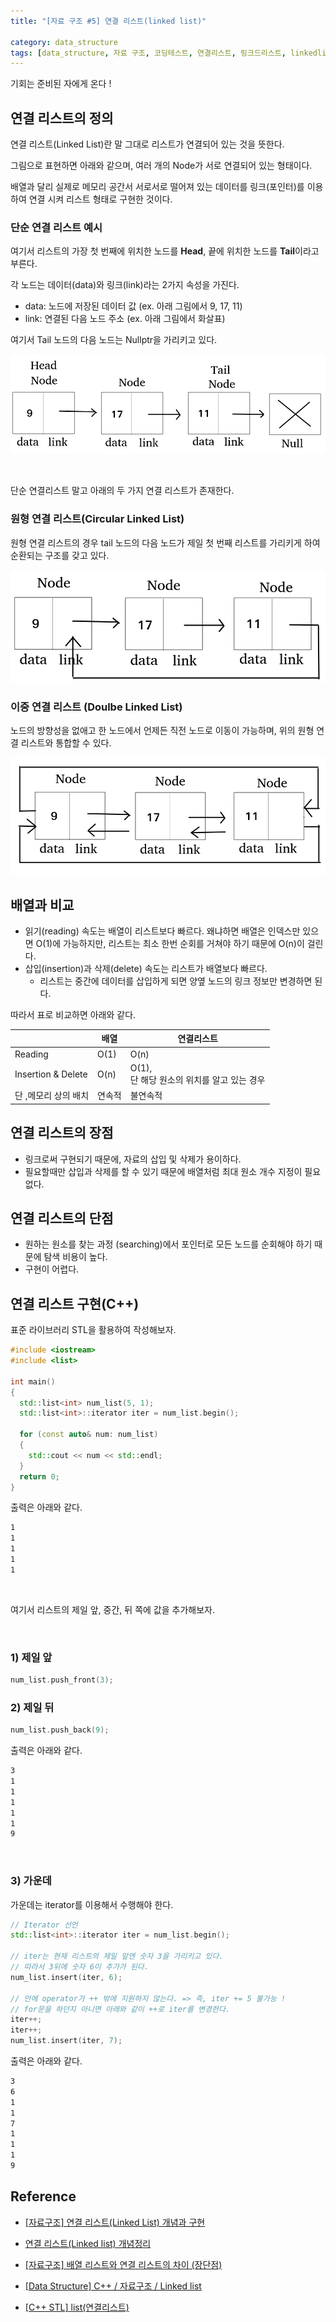 ```yaml
---
title: "[자료 구조 #5] 연결 리스트(linked list)"

category: data_structure
tags: [data_structure, 자료 구조, 코딩테스트, 연결리스트, 링크드리스트, linkedlist]
---
```


기회는 준비된 자에게 온다 !   

 

## 연결 리스트의 정의

연결 리스트(Linked List)란 말 그대로 리스트가 연결되어 있는 것을 뜻한다.

그림으로 표현하면 아래와 같으며, 여러 개의 Node가 서로 연결되어 있는 형태이다.

배열과 달리 실제로 메모리 공간서 서로서로 떨어져 있는 데이터를 링크(포인터)를 이용하여 연결 시켜 리스트 형태로 구현한 것이다.



### 단순 연결 리스트 예시

여기서 리스트의 가장 첫 번째에 위치한 노드를 **Head**, 끝에 위치한 노드를 **Tail**이라고 부른다.

각 노드는 데이터(data)와 링크(link)라는 2가지 속성을 가진다.

* data: 노드에 저장된 데이터 값 (ex. 아래 그림에서 9, 17, 11)
* link: 연결된 다음 노드 주소 (ex. 아래 그림에서 화살표)

여기서 Tail 노드의 다음 노드는 Nullptr을 가리키고 있다.

![](/assets/img/data_structure/2022-12-08/Selection_001.png)

<br/>

단순 연결리스트 말고 아래의 두 가지 연결 리스트가 존재한다.

### 원형 연결 리스트(Circular Linked List)

원형 연결 리스트의 경우 tail 노드의 다음 노드가 제일 첫 번째 리스트를 가리키게 하여 순환되는 구조를 갖고 있다.

![](/assets/img/data_structure/2022-12-08/Selection_002.png)



### 이중 연결 리스트 (Doulbe Linked List)

노드의 방향성을 없애고 한 노드에서 언제든 직전 노드로 이동이 가능하며, 위의 원형 연결 리스트와 통합할 수 있다.

![](/assets/img/data_structure/2022-12-08/Selection_003.png)



## 배열과 비교

* 읽기(reading) 속도는 배열이 리스트보다 빠르다. 왜냐하면 배열은 인덱스만 있으면 O(1)에 가능하지만, 리스트는 최소 한번 순회를 거쳐야 하기 때문에 O(n)이 걸린다.
* 삽입(insertion)과 삭제(delete) 속도는 리스트가 배열보다 빠르다.
  * 리스트는 중간에 데이터를 삽입하게 되면 양옆 노드의 링크 정보만 변경하면 된다. 

따라서 표로 비교하면 아래와 같다.

|                      | 배열   | 연결리스트                                      |
| -------------------- | ------ | ----------------------------------------------- |
| Reading              | O(1)   | O(n)                                            |
| Insertion & Delete   | O(n)   | O(1), <br/>단 해당 원소의 위치를 알고 있는 경우 |
| 단 ,메모리 상의 배치 | 연속적 | 불연속적                                        |



## 연결 리스트의 장점

* 링크로써 구현되기 때문에, 자료의 삽입 및 삭제가 용이하다.
* 필요할때만 삽입과 삭제를 할 수 있기 때문에 배열처럼 최대 원소 개수 지정이 필요없다.



## 연결 리스트의 단점

* 원하는 원소를 찾는 과정 (searching)에서 포인터로 모든 노드를 순회해야 하기 때문에 탐색 비용이 높다.
* 구현이 어렵다.



## 연결 리스트 구현(C++)

표준 라이브러리 STL을 활용하여 작성해보자.

~~~c++
#include <iostream>
#include <list>

int main()
{
  std::list<int> num_list(5, 1);
  std::list<int>::iterator iter = num_list.begin();

  for (const auto& num: num_list)
  {
    std::cout << num << std::endl;
  }
  return 0;
}
~~~

출력은 아래와 같다.

~~~Bash
1
1
1
1
1
~~~

<br/>

여기서 리스트의 제일 앞, 중간, 뒤 쪽에 값을 추가해보자.

<br/>

### 1) 제일 앞

~~~c++
num_list.push_front(3);
~~~

### 2) 제일 뒤

~~~c++
num_list.push_back(9);
~~~

출력은 아래와 같다.

~~~bash
3
1
1
1
1
1
9
~~~

<br/>

### 3) 가운데

가운데는 iterator를 이용해서 수행해야 한다.

~~~c++
// Iterator 선언
std::list<int>::iterator iter = num_list.begin();

// iter는 현재 리스트의 제일 앞엔 숫자 3을 가리키고 있다.
// 따라서 3뒤에 숫자 6이 추가가 된다.
num_list.insert(iter, 6);

// 안에 operator가 ++ 밖에 지원하지 않는다. => 즉, iter += 5 불가능 !
// for문을 하던지 아니면 아래와 같이 ++로 iter를 변경한다.
iter++;
iter++;
num_list.insert(iter, 7);
~~~

출력은 아래와 같다.

~~~bash
3
6
1
1
7
1
1
1
9
~~~



## Reference

* [[자료구조] 연결 리스트(Linked List) 개념과 구현](https://leejinseop.tistory.com/4)
* [연결 리스트(Linked list) 개념정리](https://lamarr.dev/datastructure/2020/04/02/01-linked-list.html)
* [[자료구조] 배열 리스트와 연결 리스트의 차이 (장단점)](https://m.blog.naver.com/PostView.naver?isHttpsRedirect=true&blogId=tjsrudv&logNo=221055137174)

* [[Data Structure] C++ / 자료구조 / Linked list](https://velog.io/@kon6443/Data-Structure-C-%EC%9E%90%EB%A3%8C%EA%B5%AC%EC%A1%B0-Linked-list)
* [[C++ STL] list(연결리스트)](https://sanghyu.tistory.com/84)